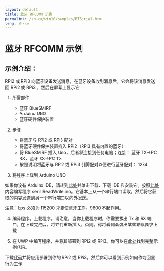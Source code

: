 ```yaml
---
layout: default
title: 蓝牙 RFCOMM 示例
permalink: /zh-cn/win10/samples/BTSerial.htm
lang: zh-cn
---
```

# 蓝牙 RFCOMM 示例

## 示例介绍：

RPi2 或 RPi3 向蓝牙设备发送消息，在蓝牙设备收到消息后，它会将该消息发送回 RPi2 或 RPi3 ，然后在屏幕上显示它

1. 所需部件
	- 蓝牙 BlueSMIRF
	- Arduino UNO
	- 蓝牙硬件保护装置
	
2.	步骤
	- 将蓝牙与 RPi2 或 RPi3 配对
	- 将蓝牙硬件保护装置插入 RPi2（RPi3 具有内置的蓝牙）
	- 将 BlueSMIRF 插入 Uno，后者将连接到任何电脑；连接： 蓝牙 TX-\>PC RX，蓝牙 RX-\>PC TX
    - 按照说明将蓝牙与 RPi2 或 RPi3 引脚配对以便进行蓝牙配对： 1234
 
3.	将程序上载到 Arduino UNO

如果你没有 Arduino IDE，请转到[此处](https://www.arduino.cc/)并单击下载、下载 IDE 和安装它。按照[此处](https://github.com/ms-iot/samples/blob/develop/BTSerial/serialReadWrite.ino)内容编写程序 serialReadWrite.ino。它基本上从一个串行端口读取，然后将它获取的内容发送到另一个串行端口以向外发送。


注意：bps 必须为 115200 才能使蓝牙工作。9600 不起作用。
 
4. 编译程序。上载程序。请注意，当你上载程序时，你需要拔出 Tx 和 RX 端口，在上载完成后，将它们重新插入。否则，你将看到会弹出某些错误要求上载
 
5.	在 UWP 中编写程序，并将其部署到 RPi2 或 RPi3。你可以在[此处](https://github.com/ms-iot/samples/tree/develop/BTSerial)找到完整示例代码。
 
下载[代码](https://github.com/ms-iot/samples/tree/develop/BTSerial)并将应用部署到你的 RPi2 或 RPi3。然后你可以看到示例如何作为回显行为工作



